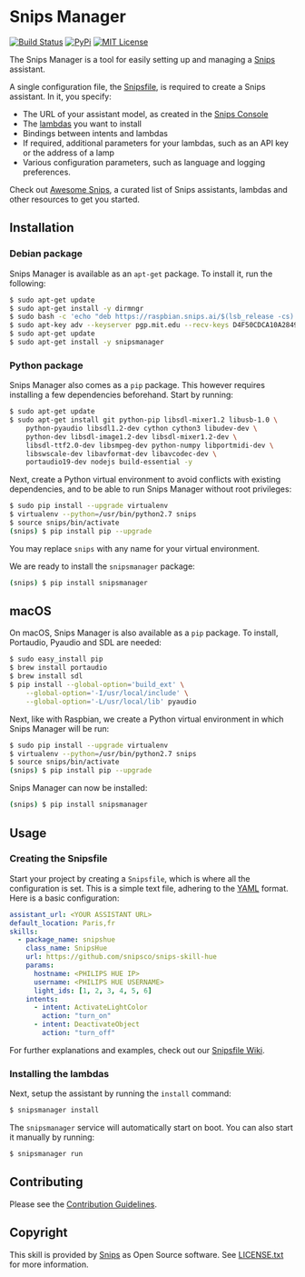 # Snips Manager

[![Build Status](https://travis-ci.org/snipsco/snipsmanager.svg)](https://travis-ci.org/snipsco/snipsmanager)
[![PyPi](https://img.shields.io/pypi/v/snipsmanager.svg)](https://pypi.python.org/pypi/snipsmanager)
[![MIT License](https://img.shields.io/badge/license-MIT-blue.svg)](https://raw.githubusercontent.com/snipsco/snipsmanager/master/LICENSE.txt)

The Snips Manager is a tool for easily setting up and managing a [Snips](https://www.snips.ai) assistant.

A single configuration file, the [Snipsfile](https://github.com/snipsco/snipsmanager/wiki/The-Snipsfile), is required to create a Snips assistant. In it, you specify:

- The URL of your assistant model, as created in the [Snips Console](https://console.snips.ai)
- The [lambdas](https://github.com/snipsco/snipsmanager/wiki/Creating-a-Lambda) you want to install
- Bindings between intents and lambdas
- If required, additional parameters for your lambdas, such as an API key or the address of a lamp
- Various configuration parameters, such as language and logging preferences.

Check out [Awesome Snips](https://github.com/snipsco/awesome-snips), a curated list of Snips assistants, lambdas and other resources to get you started.

## Installation

### Debian package

Snips Manager is available as an `apt-get` package. To install it, run the following:

```sh
$ sudo apt-get update
$ sudo apt-get install -y dirmngr
$ sudo bash -c 'echo "deb https://raspbian.snips.ai/$(lsb_release -cs) stable main" > /etc/apt/sources.list.d/snips.list'
$ sudo apt-key adv --keyserver pgp.mit.edu --recv-keys D4F50CDCA10A2849
$ sudo apt-get update
$ sudo apt-get install -y snipsmanager
```

### Python package

Snips Manager also comes as a `pip` package. This however requires installing a few dependencies beforehand. Start by running:

```sh
$ sudo apt-get update
$ sudo apt-get install git python-pip libsdl-mixer1.2 libusb-1.0 \
    python-pyaudio libsdl1.2-dev cython cython3 libudev-dev \
    python-dev libsdl-image1.2-dev libsdl-mixer1.2-dev \
    libsdl-ttf2.0-dev libsmpeg-dev python-numpy libportmidi-dev \
    libswscale-dev libavformat-dev libavcodec-dev \
    portaudio19-dev nodejs build-essential -y
```

Next, create a Python virtual environment to avoid conflicts with existing dependencies, and to be able to run Snips Manager without root privileges:

```sh
$ sudo pip install --upgrade virtualenv
$ virtualenv --python=/usr/bin/python2.7 snips
$ source snips/bin/activate
(snips) $ pip install pip --upgrade
```

You may replace `snips` with any name for your virtual environment.

We are ready to install the `snipsmanager` package:

```sh
(snips) $ pip install snipsmanager
```

## macOS

On macOS, Snips Manager is also available as a `pip` package. To install, Portaudio, Pyaudio and SDL are needed:

```sh
$ sudo easy_install pip
$ brew install portaudio
$ brew install sdl
$ pip install --global-option='build_ext' \
    --global-option='-I/usr/local/include' \
    --global-option='-L/usr/local/lib' pyaudio
```

Next, like with Raspbian, we create a Python virtual environment in which Snips Manager will be run:

```sh
$ sudo pip install --upgrade virtualenv
$ virtualenv --python=/usr/bin/python2.7 snips
$ source snips/bin/activate
(snips) $ pip install pip --upgrade
```

Snips Manager can now be installed:

```sh
(snips) $ pip install snipsmanager
```

## Usage

### Creating the Snipsfile

Start your project by creating a `Snipsfile`, which is where all the configuration is set. This is a simple text file, adhering to the [YAML](https://en.wikipedia.org/wiki/YAML) format. Here is a basic configuration:

```yaml
assistant_url: <YOUR ASSISTANT URL>
default_location: Paris,fr
skills:
  - package_name: snipshue
    class_name: SnipsHue
    url: https://github.com/snipsco/snips-skill-hue
    params:
      hostname: <PHILIPS HUE IP>
      username: <PHILIPS HUE USERNAME>
      light_ids: [1, 2, 3, 4, 5, 6]
    intents:
      - intent: ActivateLightColor
        action: "turn_on"
      - intent: DeactivateObject
        action: "turn_off"
```

For further explanations and examples, check out our [Snipsfile Wiki](https://github.com/snipsco/snipsmanager/wiki/The-Snipsfile).

### Installing the lambdas

Next, setup the assistant by running the `install` command:

```sh
$ snipsmanager install
```

The `snipsmanager` service will automatically start on boot. You can also start it manually by running:

```sh
$ snipsmanager run
```

## Contributing

Please see the [Contribution Guidelines](https://github.com/snipsco/snipsmanager/blob/master/CONTRIBUTING.md).

## Copyright

This skill is provided by [Snips](https://www.snips.ai) as Open Source software. See [LICENSE.txt](https://github.com/snipsco/snipsmanager/blob/master/LICENSE.txt) for more information.
